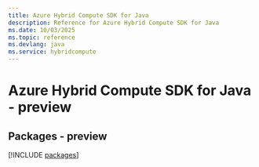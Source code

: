 ```yaml
---
title: Azure Hybrid Compute SDK for Java
description: Reference for Azure Hybrid Compute SDK for Java
ms.date: 10/03/2025
ms.topic: reference
ms.devlang: java
ms.service: hybridcompute
---
```

# Azure Hybrid Compute SDK for Java - preview
## Packages - preview
[!INCLUDE [packages](hybrid-compute-index.md)]